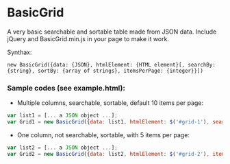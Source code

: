 BasicGrid
=========

A very basic searchable and sortable table made from JSON data. Include jQuery and BasicGrid.min.js in your page to make it work.

Synthax:

~~~
new BasicGrid({data: {JSON}, htmlElement: {HTML element}[, searchBy: {string}, sortBy: {array of strings}, itemsPerPage: {integer}}])
~~~

### Sample codes (see example.html):

- Multiple columns, searchable, sortable, default 10 items per page:

~~~javascript
var list1 = [... a JSON object ...];
var Grid1 = new BasicGrid({data: list1, htmlElement: $('#grid-1'), searchBy: 'name', sortBy: ['name', 'address']});
~~~

- One column, not searchable, sortable, with 5 items per page:

~~~javascript
var list2 = [... a JSON object ...];
var Grid2 = new BasicGrid({data: list2, htmlElement: $('#grid-2'), itemsPerPage: 5});
~~~
